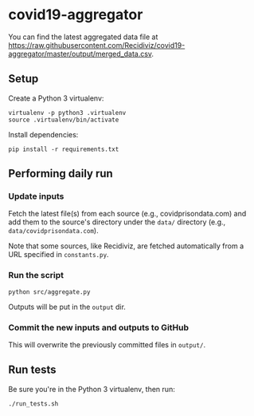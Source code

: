 # covid19-aggregator

You can find the latest aggregated data file
at https://raw.githubusercontent.com/Recidiviz/covid19-aggregator/master/output/merged_data.csv.

## Setup

Create a Python 3 virtualenv:

```
virtualenv -p python3 .virtualenv
source .virtualenv/bin/activate
```

Install dependencies:

```
pip install -r requirements.txt
```

## Performing daily run

### Update inputs

Fetch the latest file(s) from each source (e.g., covidprisondata.com) and add them to the source's directory
under the `data/` directory (e.g., `data/covidprisondata.com`).

Note that some sources, like Recidiviz, are fetched automatically from a URL specified in `constants.py`.

### Run the script

```
python src/aggregate.py
```

Outputs will be put in the `output` dir.

### Commit the new inputs and outputs to GitHub

This will overwrite the previously committed files in `output/`.

## Run tests

Be sure you're in the Python 3 virtualenv, then run:

```
./run_tests.sh
```
